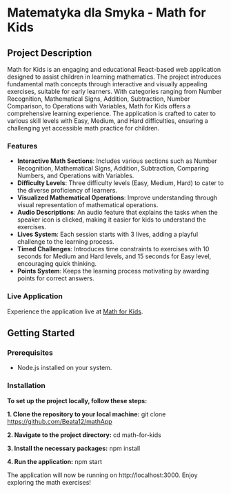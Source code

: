 # Matematyka dla Smyka - Math for Kids

## Project Description

Math for Kids is an engaging and educational React-based web application designed to assist children in learning mathematics. The project introduces fundamental math concepts through interactive and visually appealing exercises, suitable for early learners. With categories ranging from Number Recognition, Mathematical Signs, Addition, Subtraction, Number Comparison, to Operations with Variables, Math for Kids offers a comprehensive learning experience. The application is crafted to cater to various skill levels with Easy, Medium, and Hard difficulties, ensuring a challenging yet accessible math practice for children.

### Features

- **Interactive Math Sections**: Includes various sections such as Number Recognition, Mathematical Signs, Addition, Subtraction, Comparing Numbers, and Operations with Variables.
- **Difficulty Levels**: Three difficulty levels (Easy, Medium, Hard) to cater to the diverse proficiency of learners.
- **Visualized Mathematical Operations**: Improve understanding through visual representation of mathematical operations.
- **Audio Descriptions**: An audio feature that explains the tasks when the speaker icon is clicked, making it easier for kids to understand the exercises.
- **Lives System**: Each session starts with 3 lives, adding a playful challenge to the learning process.
- **Timed Challenges**: Introduces time constraints to exercises with 10 seconds for Medium and Hard levels, and 15 seconds for Easy level, encouraging quick thinking.
- **Points System**: Keeps the learning process motivating by awarding points for correct answers.

### Live Application

Experience the application live at [Math for Kids](https://matematykadlasmyka.netlify.app/).

## Getting Started

### Prerequisites

- Node.js installed on your system.

### Installation

**To set up the project locally, follow these steps:**

**1. Clone the repository to your local machine:**
git clone https://github.com/Beata12/mathApp

**2. Navigate to the project directory:**
cd math-for-kids

**3. Install the necessary packages:**
npm install

**4. Run the application:**
npm start

The application will now be running on http://localhost:3000. 
Enjoy exploring the math exercises!
